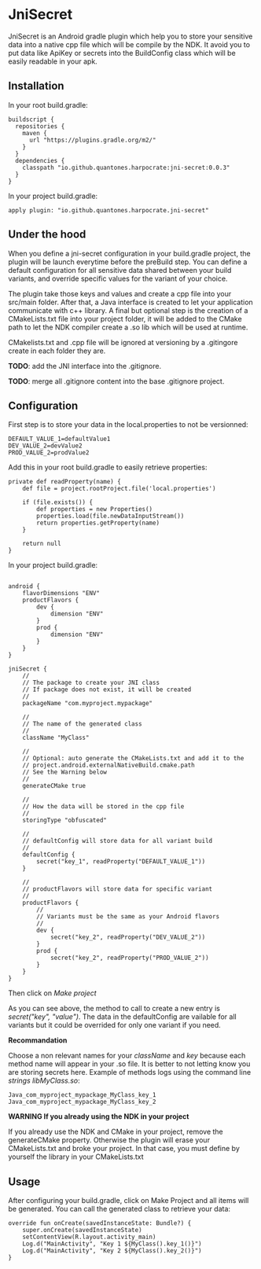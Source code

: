 
# JniSecret

JniSecret is an Android gradle plugin which help you to store your sensitive data into a native cpp file which will be compile by the NDK. It avoid you to put data like ApiKey or secrets into the BuildConfig class which will be easily readable in your apk.

## Installation

In your root build.gradle:

```
buildscript {
  repositories {
    maven {
      url "https://plugins.gradle.org/m2/"
    }
  }
  dependencies {
    classpath "io.github.quantones.harpocrate:jni-secret:0.0.3"
  }
}
```

In your project build.gradle:

```
apply plugin: "io.github.quantones.harpocrate.jni-secret"
```

## Under the hood

When you define a jni-secret configuration in your build.gradle project, the plugin will be launch everytime before the preBuild step. You can define a default configuration for all sensitive data shared between your build variants, and override specific values for the variant of your choice.

The plugin take those keys and values and create a cpp file into your src/main folder. After that, a Java interface is created to let your application communicate with c++ library. A final but optional step is the creation of a CMakeLists.txt file into your project folder, it will be added to the CMake path to let the NDK compiler create a .so lib which will be used at runtime.

CMakelists.txt and .cpp file will be ignored at versioning by a .gitingore create in each folder they are.

**TODO**: add the JNI interface into the .gitignore.

**TODO**: merge all .gitignore content into the base .gitignore project.

## Configuration

First step is to store your data in the local.properties to not be versionned:

```
DEFAULT_VALUE_1=defaultValue1
DEV_VALUE_2=devValue2
PROD_VALUE_2=prodValue2
```

Add this in your root build.gradle to easily retrieve properties:

```
private def readProperty(name) {
    def file = project.rootProject.file('local.properties')

    if (file.exists()) {
        def properties = new Properties()
        properties.load(file.newDataInputStream())
        return properties.getProperty(name)
    }

    return null
}
```

In your project build.gradle:

```

android {
    flavorDimensions "ENV"
    productFlavors {
        dev {
            dimension "ENV"
        }
        prod {
            dimension "ENV"
        }
    }
}

jniSecret {
    //
    // The package to create your JNI class
    // If package does not exist, it will be created
    //
    packageName "com.myproject.mypackage"

    //
    // The name of the generated class
    //
    className "MyClass"

    //
    // Optional: auto generate the CMakeLists.txt and add it to the
    // project.android.externalNativeBuild.cmake.path
    // See the Warning below
    //
    generateCMake true

    //
    // How the data will be stored in the cpp file
    //
    storingType "obfuscated"

    //
    // defaultConfig will store data for all variant build
    //
    defaultConfig {
        secret("key_1", readProperty("DEFAULT_VALUE_1"))
    }

    //
    // productFlavors will store data for specific variant
    //
    productFlavors {
        //
        // Variants must be the same as your Android flavors
        //
        dev {
            secret("key_2", readProperty("DEV_VALUE_2"))
        }
        prod {
            secret("key_2", readProperty("PROD_VALUE_2"))
        }
    }
}
```

Then click on *Make project*

As you can see above, the method to call to create a new entry is *secret("key", "value")*. The data in the defaultConfig are vailable for all variants but it could be overrided for only one variant if you need.

**Recommandation**

Choose a non relevant names for your *className* and *key* because each method name will appear in your .so file. It is better to not letting know you are storing secrets here.
Example of methods logs using the command line *strings libMyClass.so*:

```
Java_com_myproject_mypackage_MyClass_key_1
Java_com_myproject_mypackage_MyClass_key_2
```

**WARNING If you already using the NDK in your project**

If you already use the NDK and CMake in your project, remove the generateCMake property. Otherwise the plugin will erase your CMakeLists.txt and broke your project. In that case, you must define by yourself the library in your CMakeLists.txt

## Usage

After configuring your build.gradle, click on Make Project and all items will be generated. You can call the generated class to retrieve your data:

```
override fun onCreate(savedInstanceState: Bundle?) {
    super.onCreate(savedInstanceState)
    setContentView(R.layout.activity_main)
    Log.d("MainActivity", "Key 1 ${MyClass().key_1()}")
    Log.d("MainActivity", "Key 2 ${MyClass().key_2()}")
}
```